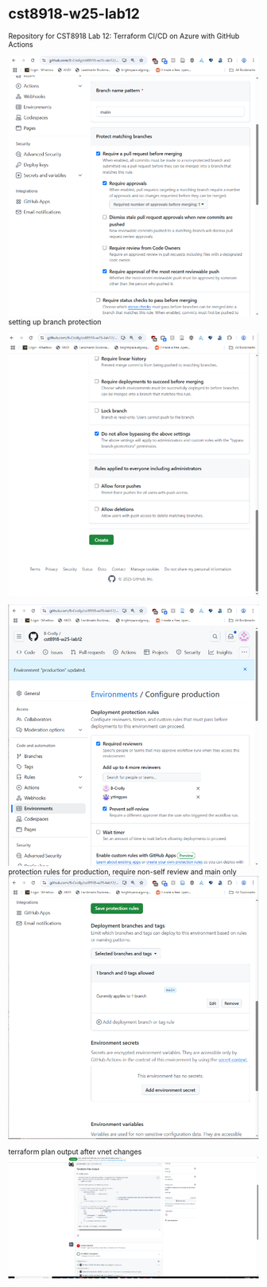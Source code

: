 # cst8918-w25-lab12

Repository for CST8918 Lab 12: Terraform CI/CD on Azure with GitHub Actions 

![alt text](image.png)
setting up branch protection

![alt text](image-1.png)

![alt text](image-2.png)
protection rules for production, require non-self review and main only
![alt text](image-3.png)


terraform plan output after vnet changes
![alt text](image-4.png)

